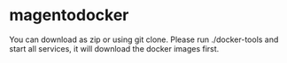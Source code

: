 # magentodocker

You can download as zip or using git clone.
Please run ./docker-tools and start all services, it will download the docker images first.
